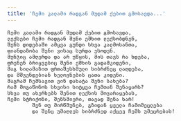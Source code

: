 ```yaml
---
title: 'ჩემი კალამი რადგან მუდამ ქებით გმოსავდა...'
---
```


    ჩემი კალამი რადგან მუდამ ქებით გმოსავდა,
    ლექსები ჩემი რადგან შენი ეშხით ლექსობდნენ,
    შენს დიდებაში ამყვა გუნდი სხვა კალმოსანთა,
    ფიანდაზობა შენი ვისაც სურდა ესოდენ.
    მუნჯიც ამღერდა და არ უწყის, მის თავს რა ხდება,
    ფრენენ ბრიყვებიც შენი ეშხის გადამკიდენი,
    მაგ სილამაზით ფრთაშესხმული სიბრძნეც ლაღდება,
    და მშვენდებიან ხელოვნების ცათა კიდენი.
    მაგრამ ჩემსავით ვინ დახატა შენი სახება?
    რამ მოგაწონოს სხვისი სიტყვა ჩემთან შენაყარს?
    სხვა თუ ახერხებს შენით ლექსის მოვარაყებას,
    ჩემი სტრიქონი, შენსმიერი, თავად შენა ხარ!
            შენ თუ მირწმუნებ, გზიდან ყველა ჩამომეცლება
            და შენც უმაღლეს სიბრძნედ აქცევ ჩემს უმეცრებას!
